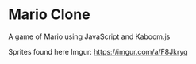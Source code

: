 # Mario Clone

A game of Mario using JavaScript and Kaboom.js

Sprites found here Imgur: https://imgur.com/a/F8Jkryq
